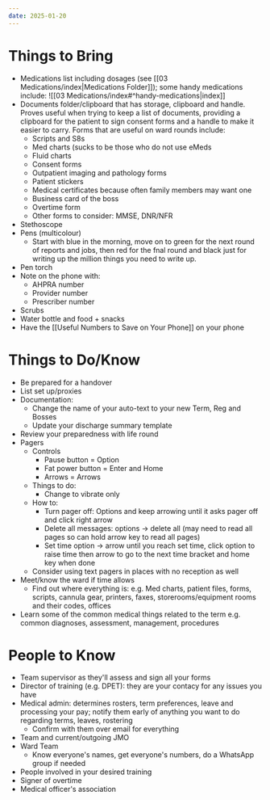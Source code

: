 ```yaml
---
date: 2025-01-20
---
```

# Things to Bring
- Medications list including dosages (see [[03 Medications/index|Medications Folder]]); some handy medications include: ![[03 Medications/index#^handy-medications|index]]
- Documents folder/clipboard that has storage, clipboard and handle. Proves useful when trying to keep a list of documents, providing a clipboard for the patient to sign consent forms and a handle to make it easier to carry. Forms that are useful on ward rounds include:
	- Scripts and S8s
	- Med charts (sucks to be those who do not use eMeds
	- Fluid charts
	- Consent forms
	- Outpatient imaging and pathology forms
	- Patient stickers
	- Medical certificates because often family members may want one
	- Business card of the boss
	- Overtime form
	- Other forms to consider: MMSE, DNR/NFR
- Stethoscope
- Pens (multicolour)
	- Start with blue in the morning, move on to green for the next round of reports and jobs, then red for the fnal round and black just for writing up the million things you need to write up.
- Pen torch
- Note on the phone with:
	- AHPRA number
	- Provider number
	- Prescriber number
- Scrubs
- Water bottle and food + snacks
- Have the [[Useful Numbers to Save on Your Phone]] on your phone
# Things to Do/Know
- Be prepared for a handover
- List set up/proxies
- Documentation: 
	- Change the name of your auto-text to your new Term, Reg and Bosses
	- Update your discharge summary template
- Review your preparedness with life round
- Pagers
	- Controls
		- Pause button = Option
		- Fat power button = Enter and Home
		- Arrows = Arrows
	- Things to do:
		- Change to vibrate only
	- How to:
		- Turn pager off: Options and keep arrowing until it asks pager off and click right arrow
		- Delete all messages: options → delete all (may need to read all pages so can hold arrow key to read all pages)
		- Set time option → arrow until you reach set time, click option to raise time then arrow to go to the next time bracket and home key when done
	- Consider using text pagers in places with no reception as well
- Meet/know the ward if time allows
	- Find out where everything is: e.g. Med charts, patient files, forms, scripts, cannula gear, printers, faxes, storerooms/equipment rooms and their codes, offices
- Learn some of the common medical things related to the term e.g. common diagnoses, assessment, management, procedures
# People to Know
- Team supervisor as they'll assess and sign all your forms
- Director of training (e.g. DPET): they are your contacy for any issues you have
- Medical admin: determines rosters, term preferences, leave and processing your pay; notify them early of anything you want to do regarding terms, leaves, rostering
	- Confirm with them over email for everything 
- Team and current/outgoing JMO
- Ward Team
	- Know everyone's names, get everyone's numbers, do a WhatsApp group if needed
- People involved in your desired training
- Signer of overtime
- Medical officer's association